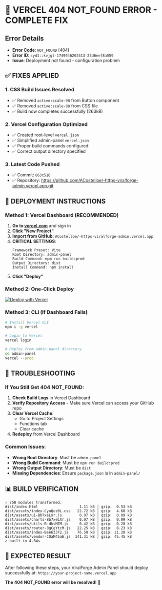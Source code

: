 # 🚨 VERCEL 404 NOT_FOUND ERROR - COMPLETE FIX

## Error Details
- **Error Code**: `NOT_FOUND` (404)
- **Error ID**: `syd1::kvjgl-1749946202413-23d6eef8a559`
- **Issue**: Deployment not found - configuration problem

## ✅ FIXES APPLIED

### 1. **CSS Build Issues Resolved**
- ✅ Removed `active:scale-98` from Button component
- ✅ Removed `active:scale-98` from CSS file
- ✅ Build now completes successfully (263kB)

### 2. **Vercel Configuration Optimized**
- ✅ Created root-level `vercel.json`
- ✅ Simplified admin-panel `vercel.json`
- ✅ Proper build commands configured
- ✅ Correct output directory specified

### 3. **Latest Code Pushed**
- ✅ Commit: `063c516`
- ✅ Repository: https://github.com/ACostelloe/-https-viralforge-admin.vercel.app.git

## 🚀 DEPLOYMENT INSTRUCTIONS

### **Method 1: Vercel Dashboard (RECOMMENDED)**

1. **Go to [vercel.com](https://vercel.com)** and sign in
2. **Click "New Project"**
3. **Import from GitHub**: `ACostelloe/-https-viralforge-admin.vercel.app`
4. **CRITICAL SETTINGS**:
   ```
   Framework Preset: Vite
   Root Directory: admin-panel
   Build Command: npm run build:prod
   Output Directory: dist
   Install Command: npm install
   ```
5. **Click "Deploy"**

### **Method 2: One-Click Deploy**
[![Deploy with Vercel](https://vercel.com/button)](https://vercel.com/new/clone?repository-url=https%3A%2F%2Fgithub.com%2FACostelloe%2F-https-viralforge-admin.vercel.app&project-name=viralforge-admin&repository-name=viralforge-admin&root-directory=admin-panel&build-command=npm%20run%20build%3Aprod&output-directory=dist)

### **Method 3: CLI (If Dashboard Fails)**
```bash
# Install Vercel CLI
npm i -g vercel

# Login to Vercel
vercel login

# Deploy from admin-panel directory
cd admin-panel
vercel --prod
```

## 🔧 TROUBLESHOOTING

### If You Still Get 404 NOT_FOUND:

1. **Check Build Logs** in Vercel Dashboard
2. **Verify Repository Access** - Make sure Vercel can access your GitHub repo
3. **Clear Vercel Cache**:
   - Go to Project Settings
   - Functions tab
   - Clear cache
4. **Redeploy** from Vercel Dashboard

### Common Issues:
- **Wrong Root Directory**: Must be `admin-panel`
- **Wrong Build Command**: Must be `npm run build:prod`
- **Wrong Output Directory**: Must be `dist`
- **Missing Dependencies**: Ensure `package.json` is in `admin-panel/`

## 📊 BUILD VERIFICATION
```
✓ 758 modules transformed.
dist/index.html                   1.11 kB │ gzip:  0.53 kB
dist/assets/index-CyuQoz0L.css   22.72 kB │ gzip:  4.68 kB
dist/assets/ui-Bb7xeLXr.js        0.07 kB │ gzip:  0.09 kB
dist/assets/charts-Bb7xeLXr.js    0.07 kB │ gzip:  0.09 kB
dist/assets/utils-B-dksMZM.js     0.42 kB │ gzip:  0.28 kB
dist/assets/router-BgCgYtcM.js   22.25 kB │ gzip:  8.23 kB
dist/assets/index-Bee63JF2.js    76.58 kB │ gzip: 21.28 kB
dist/assets/vendor-CDaM45aE.js  141.31 kB │ gzip: 45.45 kB
✓ built in 4.84s
```

## 🎯 EXPECTED RESULT
After following these steps, your ViralForge Admin Panel should deploy successfully at:
`https://your-project-name.vercel.app`

**The 404 NOT_FOUND error will be resolved!** 🎉 